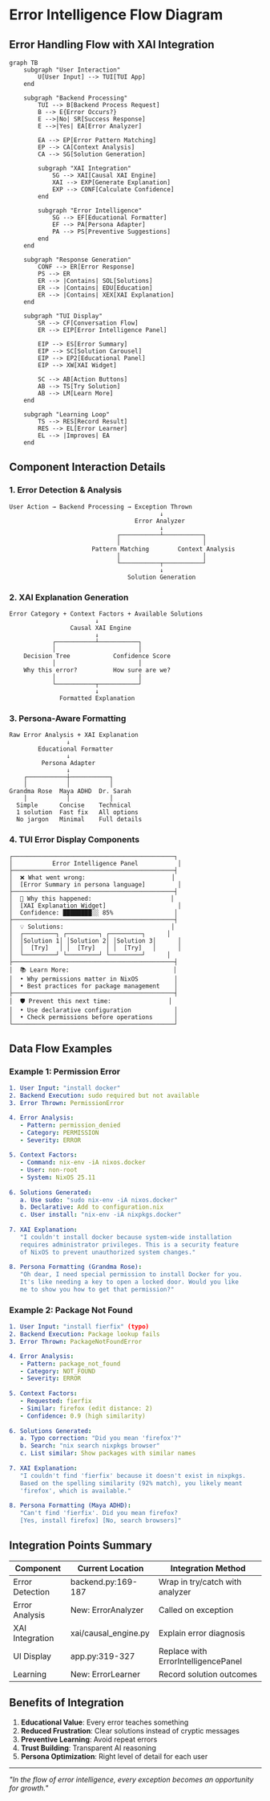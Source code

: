 # Error Intelligence Flow Diagram

## Error Handling Flow with XAI Integration

```mermaid
graph TB
    subgraph "User Interaction"
        U[User Input] --> TUI[TUI App]
    end
    
    subgraph "Backend Processing"
        TUI --> B[Backend Process Request]
        B --> E{Error Occurs?}
        E -->|No| SR[Success Response]
        E -->|Yes| EA[Error Analyzer]
        
        EA --> EP[Error Pattern Matching]
        EP --> CA[Context Analysis]
        CA --> SG[Solution Generation]
        
        subgraph "XAI Integration"
            SG --> XAI[Causal XAI Engine]
            XAI --> EXP[Generate Explanation]
            EXP --> CONF[Calculate Confidence]
        end
        
        subgraph "Error Intelligence"
            SG --> EF[Educational Formatter]
            EF --> PA[Persona Adapter]
            PA --> PS[Preventive Suggestions]
        end
    end
    
    subgraph "Response Generation"
        CONF --> ER[Error Response]
        PS --> ER
        ER --> |Contains| SOL[Solutions]
        ER --> |Contains| EDU[Education]
        ER --> |Contains| XEX[XAI Explanation]
    end
    
    subgraph "TUI Display"
        SR --> CF[Conversation Flow]
        ER --> EIP[Error Intelligence Panel]
        
        EIP --> ES[Error Summary]
        EIP --> SC[Solution Carousel]
        EIP --> EP2[Educational Panel]
        EIP --> XW[XAI Widget]
        
        SC --> AB[Action Buttons]
        AB --> TS[Try Solution]
        AB --> LM[Learn More]
    end
    
    subgraph "Learning Loop"
        TS --> RES[Record Result]
        RES --> EL[Error Learner]
        EL --> |Improves| EA
    end
```

## Component Interaction Details

### 1. Error Detection & Analysis

```
User Action → Backend Processing → Exception Thrown
                                          ↓
                                   Error Analyzer
                                          ↓
                              ┌───────────┴───────────┐
                              │                       │
                       Pattern Matching        Context Analysis
                              │                       │
                              └───────────┬───────────┘
                                          ↓
                                 Solution Generation
```

### 2. XAI Explanation Generation

```
Error Category + Context Factors + Available Solutions
                        ↓
                 Causal XAI Engine
                        ↓
            ┌───────────┴───────────┐
            │                       │
    Decision Tree            Confidence Score
            │                       │
    Why this error?          How sure are we?
            │                       │
            └───────────┬───────────┘
                        ↓
              Formatted Explanation
```

### 3. Persona-Aware Formatting

```
Raw Error Analysis + XAI Explanation
                ↓
        Educational Formatter
                ↓
         Persona Adapter
                ↓
    ┌───────────┼───────────┐
    │           │           │
Grandma Rose  Maya ADHD  Dr. Sarah
    │           │           │
  Simple      Concise    Technical
  1 solution  Fast fix   All options
  No jargon   Minimal    Full details
```

### 4. TUI Error Display Components

```
┌─────────────────────────────────────────────┐
│           Error Intelligence Panel           │
├─────────────────────────────────────────────┤
│  ❌ What went wrong:                        │
│  [Error Summary in persona language]         │
├─────────────────────────────────────────────┤
│  🤔 Why this happened:                      │
│  [XAI Explanation Widget]                    │
│  Confidence: ████████░░ 85%                 │
├─────────────────────────────────────────────┤
│  💡 Solutions:                              │
│  ┌─────────┐ ┌─────────┐ ┌─────────┐      │
│  │Solution 1│ │Solution 2│ │Solution 3│      │
│  │  [Try]   │ │  [Try]   │ │  [Try]   │      │
│  └─────────┘ └─────────┘ └─────────┘      │
├─────────────────────────────────────────────┤
│  📚 Learn More:                             │
│  • Why permissions matter in NixOS          │
│  • Best practices for package management    │
├─────────────────────────────────────────────┤
│  🛡️ Prevent this next time:                │
│  • Use declarative configuration            │
│  • Check permissions before operations      │
└─────────────────────────────────────────────┘
```

## Data Flow Examples

### Example 1: Permission Error

```yaml
1. User Input: "install docker"
2. Backend Execution: sudo required but not available
3. Error Thrown: PermissionError

4. Error Analysis:
   - Pattern: permission_denied
   - Category: PERMISSION
   - Severity: ERROR
   
5. Context Factors:
   - Command: nix-env -iA nixos.docker
   - User: non-root
   - System: NixOS 25.11
   
6. Solutions Generated:
   a. Use sudo: "sudo nix-env -iA nixos.docker"
   b. Declarative: Add to configuration.nix
   c. User install: "nix-env -iA nixpkgs.docker"
   
7. XAI Explanation:
   "I couldn't install docker because system-wide installation 
   requires administrator privileges. This is a security feature
   of NixOS to prevent unauthorized system changes."
   
8. Persona Formatting (Grandma Rose):
   "Oh dear, I need special permission to install Docker for you.
   It's like needing a key to open a locked door. Would you like
   me to show you how to get that permission?"
```

### Example 2: Package Not Found

```yaml
1. User Input: "install fierfix" (typo)
2. Backend Execution: Package lookup fails
3. Error Thrown: PackageNotFoundError

4. Error Analysis:
   - Pattern: package_not_found
   - Category: NOT_FOUND
   - Severity: ERROR
   
5. Context Factors:
   - Requested: fierfix
   - Similar: firefox (edit distance: 2)
   - Confidence: 0.9 (high similarity)
   
6. Solutions Generated:
   a. Typo correction: "Did you mean 'firefox'?"
   b. Search: "nix search nixpkgs browser"
   c. List similar: Show packages with similar names
   
7. XAI Explanation:
   "I couldn't find 'fierfix' because it doesn't exist in nixpkgs.
   Based on the spelling similarity (92% match), you likely meant
   'firefox', which is available."
   
8. Persona Formatting (Maya ADHD):
   "Can't find 'fierfix'. Did you mean firefox? 
   [Yes, install firefox] [No, search browsers]"
```

## Integration Points Summary

| Component | Current Location | Integration Method |
|-----------|-----------------|-------------------|
| Error Detection | backend.py:169-187 | Wrap in try/catch with analyzer |
| Error Analysis | New: ErrorAnalyzer | Called on exception |
| XAI Integration | xai/causal_engine.py | Explain error diagnosis |
| UI Display | app.py:319-327 | Replace with ErrorIntelligencePanel |
| Learning | New: ErrorLearner | Record solution outcomes |

## Benefits of Integration

1. **Educational Value**: Every error teaches something
2. **Reduced Frustration**: Clear solutions instead of cryptic messages
3. **Preventive Learning**: Avoid repeat errors
4. **Trust Building**: Transparent AI reasoning
5. **Persona Optimization**: Right level of detail for each user

---

*"In the flow of error intelligence, every exception becomes an opportunity for growth."*